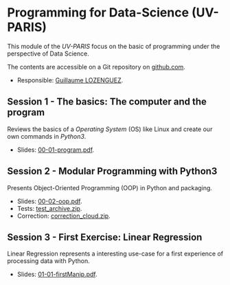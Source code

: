 # Programming for Data-Science (UV-PARIS)

This module of the _UV-PARIS_ focus on the basic of programming under the perspective of Data Science.

The contents are accessible on a Git repository on [github.com](https://github.com/ceri-num/lct-data-science/blob/master/module-paris.md).

- Responsible: [Guillaume LOZENGUEZ](mailto:guillaume.lozenguez@imt-nord-europe.fr).


## Session 1 - The basics: The computer and the program

Reviews the basics of a _Operating System_ (OS) like Linux and create our own commands in _Python3_.

- Slides: [00-01-program.pdf](./pdf/00-01-program.pdf).


## Session 2 - Modular Programming with Python3

Presents Object-Oriented Programming (OOP) in Python and packaging. 

- Slides: [00-02-oop.pdf](./pdf/00-02-oop.pdf).
- Tests: [test_archive.zip](https://github.com/ceri-num/lct-data-science/raw/master/tests/test_cloud.zip).
- Correction: [correction_cloud.zip](https://github.com/ceri-num/lct-data-science/raw/master/corrections/correction-test-cloud.zip).

## Session 3 - First Exercise: Linear Regression

Linear Regression represents a interesting use-case for a first experience of 
processing data with Python.

- Slides: [01-01-firstManip.pdf](./pdf/01-01-firstManip.pdf).
